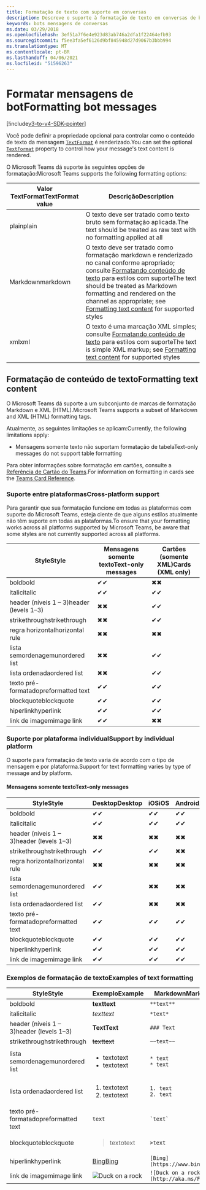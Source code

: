 ```yaml
---
title: Formatação de texto com suporte em conversas
description: Descreve o suporte à formatação de texto em conversas de bot
keywords: bots mensagens de conversas
ms.date: 03/29/2018
ms.openlocfilehash: 3ef51a7f6e4e923d83ab746a2dfa1f22464efb93
ms.sourcegitcommit: f5ee3fa5ef6126d9bf845948d27d9067b3bbb994
ms.translationtype: MT
ms.contentlocale: pt-BR
ms.lasthandoff: 04/06/2021
ms.locfileid: "51596263"
---
```

# <a name="formatting-bot-messages"></a><span data-ttu-id="a75ce-104">Formatar mensagens de bot</span><span class="sxs-lookup"><span data-stu-id="a75ce-104">Formatting bot messages</span></span>

[!include[v3-to-v4-SDK-pointer](~/includes/v3-to-v4-pointer-bots.md)]

<span data-ttu-id="a75ce-105">Você pode definir a propriedade opcional para controlar como o conteúdo de texto da mensagem [`TextFormat`](https://docs.microsoft.com/bot-framework/dotnet/bot-builder-dotnet-create-messages#customizing-a-message) é renderizado.</span><span class="sxs-lookup"><span data-stu-id="a75ce-105">You can set the optional [`TextFormat`](https://docs.microsoft.com/bot-framework/dotnet/bot-builder-dotnet-create-messages#customizing-a-message) property to control how your message's text content is rendered.</span></span>

<span data-ttu-id="a75ce-106">O Microsoft Teams dá suporte às seguintes opções de formatação:</span><span class="sxs-lookup"><span data-stu-id="a75ce-106">Microsoft Teams supports the following formatting options:</span></span>

| <span data-ttu-id="a75ce-107">Valor TextFormat</span><span class="sxs-lookup"><span data-stu-id="a75ce-107">TextFormat value</span></span> | <span data-ttu-id="a75ce-108">Descrição</span><span class="sxs-lookup"><span data-stu-id="a75ce-108">Description</span></span> |
| --- | --- |
| <span data-ttu-id="a75ce-109">plain</span><span class="sxs-lookup"><span data-stu-id="a75ce-109">plain</span></span> | <span data-ttu-id="a75ce-110">O texto deve ser tratado como texto bruto sem formatação aplicada.</span><span class="sxs-lookup"><span data-stu-id="a75ce-110">The text should be treated as raw text with no formatting applied at all</span></span> |
| <span data-ttu-id="a75ce-111">Markdown</span><span class="sxs-lookup"><span data-stu-id="a75ce-111">markdown</span></span> | <span data-ttu-id="a75ce-112">O texto deve ser tratado como formatação markdown e renderizado no canal conforme apropriado; consulte [Formatando conteúdo de texto](#formatting-text-content) para estilos com suporte</span><span class="sxs-lookup"><span data-stu-id="a75ce-112">The text should be treated as Markdown formatting and rendered on the channel as appropriate; see [Formatting text content](#formatting-text-content) for supported styles</span></span> |
| <span data-ttu-id="a75ce-113">xml</span><span class="sxs-lookup"><span data-stu-id="a75ce-113">xml</span></span> | <span data-ttu-id="a75ce-114">O texto é uma marcação XML simples; consulte [Formatando conteúdo de texto](#formatting-text-content) para estilos com suporte</span><span class="sxs-lookup"><span data-stu-id="a75ce-114">The text is simple XML markup; see [Formatting text content](#formatting-text-content) for supported styles</span></span> |

## <a name="formatting-text-content"></a><span data-ttu-id="a75ce-115">Formatação de conteúdo de texto</span><span class="sxs-lookup"><span data-stu-id="a75ce-115">Formatting text content</span></span>

<span data-ttu-id="a75ce-116">O Microsoft Teams dá suporte a um subconjunto de marcas de formatação Markdown e XML (HTML).</span><span class="sxs-lookup"><span data-stu-id="a75ce-116">Microsoft Teams supports a subset of Markdown and XML (HTML) formatting tags.</span></span>

<span data-ttu-id="a75ce-117">Atualmente, as seguintes limitações se aplicam:</span><span class="sxs-lookup"><span data-stu-id="a75ce-117">Currently, the following limitations apply:</span></span>

* <span data-ttu-id="a75ce-118">Mensagens somente texto não suportam formatação de tabela</span><span class="sxs-lookup"><span data-stu-id="a75ce-118">Text-only messages do not support table formatting</span></span>

<span data-ttu-id="a75ce-119">Para obter informações sobre formatação em cartões, consulte a [Referência de Cartão do Teams](~/task-modules-and-cards/cards/cards-reference.md).</span><span class="sxs-lookup"><span data-stu-id="a75ce-119">For information on formatting in cards see the [Teams Card Reference](~/task-modules-and-cards/cards/cards-reference.md).</span></span>

### <a name="cross-platform-support"></a><span data-ttu-id="a75ce-120">Suporte entre plataformas</span><span class="sxs-lookup"><span data-stu-id="a75ce-120">Cross-platform support</span></span>

<span data-ttu-id="a75ce-121">Para garantir que sua formatação funcione em todas as plataformas com suporte do Microsoft Teams, esteja ciente de que alguns estilos atualmente não têm suporte em todas as plataformas.</span><span class="sxs-lookup"><span data-stu-id="a75ce-121">To ensure that your formatting works across all platforms supported by Microsoft Teams, be aware that some styles are not currently supported across all platforms.</span></span>

| <span data-ttu-id="a75ce-122">Style</span><span class="sxs-lookup"><span data-stu-id="a75ce-122">Style</span></span>                     | <span data-ttu-id="a75ce-123">Mensagens somente texto</span><span class="sxs-lookup"><span data-stu-id="a75ce-123">Text-only messages</span></span> | <span data-ttu-id="a75ce-124">Cartões (somente XML)</span><span class="sxs-lookup"><span data-stu-id="a75ce-124">Cards (XML only)</span></span> |
|---------------------------|--------------------|------------------|
| <span data-ttu-id="a75ce-125">bold</span><span class="sxs-lookup"><span data-stu-id="a75ce-125">bold</span></span>                      | <span data-ttu-id="a75ce-126">✔</span><span class="sxs-lookup"><span data-stu-id="a75ce-126">✔</span></span>                  | <span data-ttu-id="a75ce-127">✖</span><span class="sxs-lookup"><span data-stu-id="a75ce-127">✖</span></span>                |
| <span data-ttu-id="a75ce-128">italic</span><span class="sxs-lookup"><span data-stu-id="a75ce-128">italic</span></span>                    | <span data-ttu-id="a75ce-129">✔</span><span class="sxs-lookup"><span data-stu-id="a75ce-129">✔</span></span>                  | <span data-ttu-id="a75ce-130">✔</span><span class="sxs-lookup"><span data-stu-id="a75ce-130">✔</span></span>                |
| <span data-ttu-id="a75ce-131">header (níveis 1 &ndash; 3)</span><span class="sxs-lookup"><span data-stu-id="a75ce-131">header (levels 1&ndash;3)</span></span> | <span data-ttu-id="a75ce-132">✖</span><span class="sxs-lookup"><span data-stu-id="a75ce-132">✖</span></span>                  | <span data-ttu-id="a75ce-133">✔</span><span class="sxs-lookup"><span data-stu-id="a75ce-133">✔</span></span>                |
| <span data-ttu-id="a75ce-134">strikethrough</span><span class="sxs-lookup"><span data-stu-id="a75ce-134">strikethrough</span></span>             | <span data-ttu-id="a75ce-135">✖</span><span class="sxs-lookup"><span data-stu-id="a75ce-135">✖</span></span>                  | <span data-ttu-id="a75ce-136">✔</span><span class="sxs-lookup"><span data-stu-id="a75ce-136">✔</span></span>                |
| <span data-ttu-id="a75ce-137">regra horizontal</span><span class="sxs-lookup"><span data-stu-id="a75ce-137">horizontal rule</span></span>           | <span data-ttu-id="a75ce-138">✖</span><span class="sxs-lookup"><span data-stu-id="a75ce-138">✖</span></span>                  | <span data-ttu-id="a75ce-139">✖</span><span class="sxs-lookup"><span data-stu-id="a75ce-139">✖</span></span>                |
| <span data-ttu-id="a75ce-140">lista semordenagem</span><span class="sxs-lookup"><span data-stu-id="a75ce-140">unordered list</span></span>            | <span data-ttu-id="a75ce-141">✖</span><span class="sxs-lookup"><span data-stu-id="a75ce-141">✖</span></span>                  | <span data-ttu-id="a75ce-142">✔</span><span class="sxs-lookup"><span data-stu-id="a75ce-142">✔</span></span>                |
| <span data-ttu-id="a75ce-143">lista ordenada</span><span class="sxs-lookup"><span data-stu-id="a75ce-143">ordered list</span></span>              | <span data-ttu-id="a75ce-144">✖</span><span class="sxs-lookup"><span data-stu-id="a75ce-144">✖</span></span>                  | <span data-ttu-id="a75ce-145">✔</span><span class="sxs-lookup"><span data-stu-id="a75ce-145">✔</span></span>                |
| <span data-ttu-id="a75ce-146">texto pré-formatado</span><span class="sxs-lookup"><span data-stu-id="a75ce-146">preformatted text</span></span>         | <span data-ttu-id="a75ce-147">✔</span><span class="sxs-lookup"><span data-stu-id="a75ce-147">✔</span></span>                  | <span data-ttu-id="a75ce-148">✔</span><span class="sxs-lookup"><span data-stu-id="a75ce-148">✔</span></span>                |
| <span data-ttu-id="a75ce-149">blockquote</span><span class="sxs-lookup"><span data-stu-id="a75ce-149">blockquote</span></span>                | <span data-ttu-id="a75ce-150">✔</span><span class="sxs-lookup"><span data-stu-id="a75ce-150">✔</span></span>                  | <span data-ttu-id="a75ce-151">✔</span><span class="sxs-lookup"><span data-stu-id="a75ce-151">✔</span></span>                |
| <span data-ttu-id="a75ce-152">hiperlink</span><span class="sxs-lookup"><span data-stu-id="a75ce-152">hyperlink</span></span>                 | <span data-ttu-id="a75ce-153">✔</span><span class="sxs-lookup"><span data-stu-id="a75ce-153">✔</span></span>                  | <span data-ttu-id="a75ce-154">✔</span><span class="sxs-lookup"><span data-stu-id="a75ce-154">✔</span></span>                |
| <span data-ttu-id="a75ce-155">link de imagem</span><span class="sxs-lookup"><span data-stu-id="a75ce-155">image link</span></span>                | <span data-ttu-id="a75ce-156">✔</span><span class="sxs-lookup"><span data-stu-id="a75ce-156">✔</span></span>                  | <span data-ttu-id="a75ce-157">✖</span><span class="sxs-lookup"><span data-stu-id="a75ce-157">✖</span></span>                |

### <a name="support-by-individual-platform"></a><span data-ttu-id="a75ce-158">Suporte por plataforma individual</span><span class="sxs-lookup"><span data-stu-id="a75ce-158">Support by individual platform</span></span>

<span data-ttu-id="a75ce-159">O suporte para formatação de texto varia de acordo com o tipo de mensagem e por plataforma.</span><span class="sxs-lookup"><span data-stu-id="a75ce-159">Support for text formatting varies by type of message and by platform.</span></span>

#### <a name="text-only-messages"></a><span data-ttu-id="a75ce-160">Mensagens somente texto</span><span class="sxs-lookup"><span data-stu-id="a75ce-160">Text-only messages</span></span>

| <span data-ttu-id="a75ce-161">Style</span><span class="sxs-lookup"><span data-stu-id="a75ce-161">Style</span></span>                     | <span data-ttu-id="a75ce-162">Desktop</span><span class="sxs-lookup"><span data-stu-id="a75ce-162">Desktop</span></span> | <span data-ttu-id="a75ce-163">iOS</span><span class="sxs-lookup"><span data-stu-id="a75ce-163">iOS</span></span> | <span data-ttu-id="a75ce-164">Android</span><span class="sxs-lookup"><span data-stu-id="a75ce-164">Android</span></span> |
|---------------------------|---------|-----|---------|
| <span data-ttu-id="a75ce-165">bold</span><span class="sxs-lookup"><span data-stu-id="a75ce-165">bold</span></span>                      | <span data-ttu-id="a75ce-166">✔</span><span class="sxs-lookup"><span data-stu-id="a75ce-166">✔</span></span>       | <span data-ttu-id="a75ce-167">✔</span><span class="sxs-lookup"><span data-stu-id="a75ce-167">✔</span></span>   | <span data-ttu-id="a75ce-168">✔</span><span class="sxs-lookup"><span data-stu-id="a75ce-168">✔</span></span>       |
| <span data-ttu-id="a75ce-169">italic</span><span class="sxs-lookup"><span data-stu-id="a75ce-169">italic</span></span>                    | <span data-ttu-id="a75ce-170">✔</span><span class="sxs-lookup"><span data-stu-id="a75ce-170">✔</span></span>       | <span data-ttu-id="a75ce-171">✔</span><span class="sxs-lookup"><span data-stu-id="a75ce-171">✔</span></span>   | <span data-ttu-id="a75ce-172">✔</span><span class="sxs-lookup"><span data-stu-id="a75ce-172">✔</span></span>       |
| <span data-ttu-id="a75ce-173">header (níveis 1 &ndash; 3)</span><span class="sxs-lookup"><span data-stu-id="a75ce-173">header (levels 1&ndash;3)</span></span> | <span data-ttu-id="a75ce-174">✖</span><span class="sxs-lookup"><span data-stu-id="a75ce-174">✖</span></span>       | <span data-ttu-id="a75ce-175">✖</span><span class="sxs-lookup"><span data-stu-id="a75ce-175">✖</span></span>   | <span data-ttu-id="a75ce-176">✖</span><span class="sxs-lookup"><span data-stu-id="a75ce-176">✖</span></span>       |
| <span data-ttu-id="a75ce-177">strikethrough</span><span class="sxs-lookup"><span data-stu-id="a75ce-177">strikethrough</span></span>             | <span data-ttu-id="a75ce-178">✔</span><span class="sxs-lookup"><span data-stu-id="a75ce-178">✔</span></span>       | <span data-ttu-id="a75ce-179">✔</span><span class="sxs-lookup"><span data-stu-id="a75ce-179">✔</span></span>   | <span data-ttu-id="a75ce-180">✖</span><span class="sxs-lookup"><span data-stu-id="a75ce-180">✖</span></span>       |
| <span data-ttu-id="a75ce-181">regra horizontal</span><span class="sxs-lookup"><span data-stu-id="a75ce-181">horizontal rule</span></span>           | <span data-ttu-id="a75ce-182">✖</span><span class="sxs-lookup"><span data-stu-id="a75ce-182">✖</span></span>       | <span data-ttu-id="a75ce-183">✖</span><span class="sxs-lookup"><span data-stu-id="a75ce-183">✖</span></span>   | <span data-ttu-id="a75ce-184">✖</span><span class="sxs-lookup"><span data-stu-id="a75ce-184">✖</span></span>       |
| <span data-ttu-id="a75ce-185">lista semordenagem</span><span class="sxs-lookup"><span data-stu-id="a75ce-185">unordered list</span></span>            | <span data-ttu-id="a75ce-186">✔</span><span class="sxs-lookup"><span data-stu-id="a75ce-186">✔</span></span>       | <span data-ttu-id="a75ce-187">✖</span><span class="sxs-lookup"><span data-stu-id="a75ce-187">✖</span></span>   | <span data-ttu-id="a75ce-188">✖</span><span class="sxs-lookup"><span data-stu-id="a75ce-188">✖</span></span>       |
| <span data-ttu-id="a75ce-189">lista ordenada</span><span class="sxs-lookup"><span data-stu-id="a75ce-189">ordered list</span></span>              | <span data-ttu-id="a75ce-190">✔</span><span class="sxs-lookup"><span data-stu-id="a75ce-190">✔</span></span>       | <span data-ttu-id="a75ce-191">✖</span><span class="sxs-lookup"><span data-stu-id="a75ce-191">✖</span></span>   | <span data-ttu-id="a75ce-192">✖</span><span class="sxs-lookup"><span data-stu-id="a75ce-192">✖</span></span>       |
| <span data-ttu-id="a75ce-193">texto pré-formatado</span><span class="sxs-lookup"><span data-stu-id="a75ce-193">preformatted text</span></span>         | <span data-ttu-id="a75ce-194">✔</span><span class="sxs-lookup"><span data-stu-id="a75ce-194">✔</span></span>       | <span data-ttu-id="a75ce-195">✔</span><span class="sxs-lookup"><span data-stu-id="a75ce-195">✔</span></span>   | <span data-ttu-id="a75ce-196">✔</span><span class="sxs-lookup"><span data-stu-id="a75ce-196">✔</span></span>       |
| <span data-ttu-id="a75ce-197">blockquote</span><span class="sxs-lookup"><span data-stu-id="a75ce-197">blockquote</span></span>                | <span data-ttu-id="a75ce-198">✔</span><span class="sxs-lookup"><span data-stu-id="a75ce-198">✔</span></span>       | <span data-ttu-id="a75ce-199">✔</span><span class="sxs-lookup"><span data-stu-id="a75ce-199">✔</span></span>   | <span data-ttu-id="a75ce-200">✔</span><span class="sxs-lookup"><span data-stu-id="a75ce-200">✔</span></span>       |
| <span data-ttu-id="a75ce-201">hiperlink</span><span class="sxs-lookup"><span data-stu-id="a75ce-201">hyperlink</span></span>                 | <span data-ttu-id="a75ce-202">✔</span><span class="sxs-lookup"><span data-stu-id="a75ce-202">✔</span></span>       | <span data-ttu-id="a75ce-203">✔</span><span class="sxs-lookup"><span data-stu-id="a75ce-203">✔</span></span>   | <span data-ttu-id="a75ce-204">✔</span><span class="sxs-lookup"><span data-stu-id="a75ce-204">✔</span></span>       |
| <span data-ttu-id="a75ce-205">link de imagem</span><span class="sxs-lookup"><span data-stu-id="a75ce-205">image link</span></span>                | <span data-ttu-id="a75ce-206">✔</span><span class="sxs-lookup"><span data-stu-id="a75ce-206">✔</span></span>       | <span data-ttu-id="a75ce-207">✔</span><span class="sxs-lookup"><span data-stu-id="a75ce-207">✔</span></span>   | <span data-ttu-id="a75ce-208">✔</span><span class="sxs-lookup"><span data-stu-id="a75ce-208">✔</span></span>       |

### <a name="examples-of-text-formatting"></a><span data-ttu-id="a75ce-209">Exemplos de formatação de texto</span><span class="sxs-lookup"><span data-stu-id="a75ce-209">Examples of text formatting</span></span>

| <span data-ttu-id="a75ce-210">Style</span><span class="sxs-lookup"><span data-stu-id="a75ce-210">Style</span></span> | <span data-ttu-id="a75ce-211">Exemplo</span><span class="sxs-lookup"><span data-stu-id="a75ce-211">Example</span></span> | <span data-ttu-id="a75ce-212">Markdown</span><span class="sxs-lookup"><span data-stu-id="a75ce-212">Markdown</span></span> | <span data-ttu-id="a75ce-213">XML (HTML)</span><span class="sxs-lookup"><span data-stu-id="a75ce-213">XML (HTML)</span></span> |
| --- | --- | --- | --- |
| <span data-ttu-id="a75ce-214">bold</span><span class="sxs-lookup"><span data-stu-id="a75ce-214">bold</span></span> | <span data-ttu-id="a75ce-215">**text**</span><span class="sxs-lookup"><span data-stu-id="a75ce-215">**text**</span></span> | `**text**` | `<strong>text</strong>` |
| <span data-ttu-id="a75ce-216">italic</span><span class="sxs-lookup"><span data-stu-id="a75ce-216">italic</span></span> | <span data-ttu-id="a75ce-217">*text*</span><span class="sxs-lookup"><span data-stu-id="a75ce-217">*text*</span></span> | `*text*` | `<em>text</em>` |
| <span data-ttu-id="a75ce-218">header (níveis 1 &ndash; 3)</span><span class="sxs-lookup"><span data-stu-id="a75ce-218">header (levels 1&ndash;3)</span></span> | <span data-ttu-id="a75ce-219">**Text**</span><span class="sxs-lookup"><span data-stu-id="a75ce-219">**Text**</span></span> | `### Text` | `<h3>Text</h3>` |
| <span data-ttu-id="a75ce-220">strikethrough</span><span class="sxs-lookup"><span data-stu-id="a75ce-220">strikethrough</span></span> | <span data-ttu-id="a75ce-221">~~text~~</span><span class="sxs-lookup"><span data-stu-id="a75ce-221">~~text~~</span></span> | `~~text~~` | `<strike>text</strike>` |
| <span data-ttu-id="a75ce-222">lista semordenagem</span><span class="sxs-lookup"><span data-stu-id="a75ce-222">unordered list</span></span> | <ul><li><span data-ttu-id="a75ce-223">texto</span><span class="sxs-lookup"><span data-stu-id="a75ce-223">text</span></span></li><li><span data-ttu-id="a75ce-224">texto</span><span class="sxs-lookup"><span data-stu-id="a75ce-224">text</span></span></li></ul> | `* text`<br>`* text` | `<ul><li>text</li><li>text</li></ul>` |
| <span data-ttu-id="a75ce-225">lista ordenada</span><span class="sxs-lookup"><span data-stu-id="a75ce-225">ordered list</span></span> | <ol><li><span data-ttu-id="a75ce-226">texto</span><span class="sxs-lookup"><span data-stu-id="a75ce-226">text</span></span></li><li><span data-ttu-id="a75ce-227">texto</span><span class="sxs-lookup"><span data-stu-id="a75ce-227">text</span></span></li></ol> | `1. text`<br>`2. text` | `<ol><li>text</li><li>text</li></ol>` |
| <span data-ttu-id="a75ce-228">texto pré-formatado</span><span class="sxs-lookup"><span data-stu-id="a75ce-228">preformatted text</span></span> | `text` | `` `text` `` | `<pre>text</pre>` |
| <span data-ttu-id="a75ce-229">blockquote</span><span class="sxs-lookup"><span data-stu-id="a75ce-229">blockquote</span></span> | <blockquote><span data-ttu-id="a75ce-230">texto</span><span class="sxs-lookup"><span data-stu-id="a75ce-230">text</span></span></blockquote> | `>text` | `<blockquote>text</blockquote>` |
| <span data-ttu-id="a75ce-231">hiperlink</span><span class="sxs-lookup"><span data-stu-id="a75ce-231">hyperlink</span></span> | [<span data-ttu-id="a75ce-232">Bing</span><span class="sxs-lookup"><span data-stu-id="a75ce-232">Bing</span></span>](https://www.bing.com/) | `[Bing](https://www.bing.com/)` | `<a href="https://www.bing.com/">Bing</a>` |
| <span data-ttu-id="a75ce-233">link de imagem</span><span class="sxs-lookup"><span data-stu-id="a75ce-233">image link</span></span> | <img src="https://aka.ms/Fo983c" alt="Duck on a rock"></img> | `![Duck on a rock](http://aka.ms/Fo983c)` | `<img src="http://aka.ms/Fo983c" alt="Duck on a rock"></img>` |
